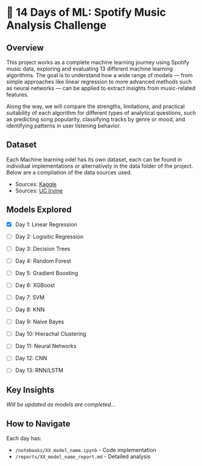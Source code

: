 # 🎵 14 Days of ML: Spotify Music Analysis Challenge

## Overview
This project works as a complete machine learning journey using Spotify music data, exploring and evaluating 13 different machine learning algorithms. The goal is to understand how a wide range of models — from simple approaches like linear regression to more advanced methods such as neural networks — can be applied to extract insights from music-related features.

Along the way, we will compare the strengths, limitations, and practical suitability of each algorithm for different types of analytical questions, such as predicting song popularity, classifying tracks by genre or mood, and identifying patterns in user listening behavior.

## Dataset
Each Machine learning odel has its own dataset, each can be found in individual implementations or alternatively in the data folder of the project. Below are a compliation of the data sources used. 
- Sources: [Kaggle](https://www.kaggle.com/datasets)
- Sources: [UC Irvine](https://archive.ics.uci.edu/)

## Models Explored
- [x] Day 1: Linear Regression
- [ ] Day 2: Logisitic Regression  
- [ ] Day 3: Decision Trees
- [ ] Day 4: Random Forest
- [ ] Day 5: Gradient Boosting
- [ ] Day 6: XGBoost
- [ ] Day 7: SVM
- [ ] Day 8: KNN
- [ ] Day 9: Naive Bayes
- [ ] Day 10: Hierachal Clustering
- [ ] Day 11: Neural Networks
- [ ] Day 12: CNN
- [ ] Day 13: RNN/LSTM


## Key Insights
*Will be updated as models are completed...*

## How to Navigate
Each day has:
- `/notebooks/XX_model_name.ipynb` - Code implementation
- `/reports/XX_model_name_report.md` - Detailed analysis